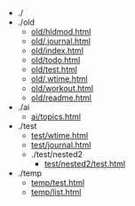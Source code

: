 * ./
* ./old
  * [old/hldmod.html](https://ychnh.github.io/html/old/hldmod.html)
  * [old/,journal.html](https://ychnh.github.io/html/old/,journal.html)
  * [old/index.html](https://ychnh.github.io/html/old/index.html)
  * [old/todo.html](https://ychnh.github.io/html/old/todo.html)
  * [old/test.html](https://ychnh.github.io/html/old/test.html)
  * [old/,wtime.html](https://ychnh.github.io/html/old/,wtime.html)
  * [old/workout.html](https://ychnh.github.io/html/old/workout.html)
  * [old/readme.html](https://ychnh.github.io/html/old/readme.html)
* ./ai
  * [ai/topics.html](https://ychnh.github.io/html/ai/topics.html)
* ./test
  * [test/wtime.html](https://ychnh.github.io/html/test/wtime.html)
  * [test/journal.html](https://ychnh.github.io/html/test/journal.html)
  * ./test/nested2
    * [test/nested2/test.html](https://ychnh.github.io/html/test/nested2/test.html)
* ./temp
  * [temp/test.html](https://ychnh.github.io/html/temp/test.html)
  * [temp/list.html](https://ychnh.github.io/html/temp/list.html)

